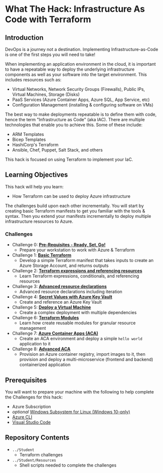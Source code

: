 # What The Hack: Infrastructure As Code with Terraform

## Introduction

DevOps is a journey not a destination. Implementing Infrastructure-as-Code is one of the first steps you will need to take!

When implementing an application environment in the cloud, it is important to have a repeatable way to deploy the underlying infrastructure components as well as your software into the target environment.  This includes resources such as:
- Virtual Networks, Network Security Groups (Firewalls), Public IPs, Virtual Machines, Storage (Disks)
- PaaS Services (Azure Container Apps, Azure SQL, App Service, etc)
- Configuration Management (installing & configuring software on VMs)

The best way to make deployments repeatable is to define them with code, hence the term "Infrastructure as Code" (aka IAC).  There are multiple technologies that enable you to achieve this. Some of these include:
- ARM Templates
- Bicep Templates
- HashiCorp's Terraform
- Ansible, Chef, Puppet, Salt Stack, and others

This hack is focused on using Terraform to implement your IaC.

## Learning Objectives

This hack will help you learn:
- How Terraform can be used to deploy Azure infrastructure

The challenges build upon each other incrementally. You will start by creating basic Terraform manifests to get you familiar with the tools & syntax.  Then you extend your manifests incrementally to deploy multiple infrastructure resources to Azure.

### Challenges

- Challenge 0: **[Pre-Requisites - Ready, Set, Go!](./Student/Terraform-Challenge-00.md)**
   - Prepare your workstation to work with Azure & Terraform
- Challenge 1: **[Basic Terraform](./Student/Terraform-Challenge-01.md)**
   - Develop a simple Terraform manifest that takes inputs to create an Azure Storage Account, and returns outputs
- Challenge 2: **[Terraform expressions and referencing resources](./Student/Terraform-Challenge-02.md)**
   - Learn Terraform expressions, conditionals, and referencing resources
- Challenge 3: **[Advanced resource declarations](./Student/Terraform-Challenge-03.md)**
   - Advanced resource declarations including iteration
- Challenge 4: **[Secret Values with Azure Key Vault](./Student/Terraform-Challenge-04.md)**
   - Create and reference an Azure Key Vault
- Challenge 5: **[Deploy a Virtual Machine](./Student/Terraform-Challenge-05.md)**
   - Create a complex deployment with multiple dependencies
- Challenge 6: **[Terraform Modules](./Student/Terraform-Challenge-06.md)**  
   - Learn how create reusable modules for granular resource management
 - Challenge 7: **[Azure Container Apps (ACA)](./Student/Terraform-Challenge-07.md)**
   - Create an ACA environment and deploy a simple `hello world` application to it
 - Challenge 8: **[Advanced ACA](./Student/Terraform-Challenge-08.md)**
   - Provision an Azure container registry, import images to it, then provision and deploy a multi-microservice (frontend and backend) containerized application




## Prerequisites

You will want to prepare your machine with the following to help complete the Challenges for this hack:

* Azure Subscription
* _optional_ [Windows Subsystem for Linux (Windows 10-only)](https://docs.microsoft.com/en-us/windows/wsl/install-win10)
* [Azure CLI](https://docs.microsoft.com/en-us/cli/azure/install-azure-cli)
* [Visual Studio Code](https://code.visualstudio.com/)


## Repository Contents 
- `../Student`
  - Terraform challenges
- `../Student/Resources`
  - Shell scripts needed to complete the challenges

